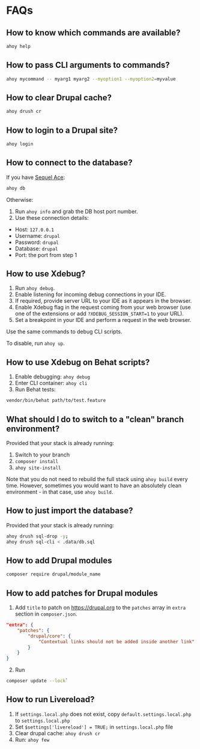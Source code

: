 # FAQs

## How to know which commands are available?

```bash
ahoy help
```

## How to pass CLI arguments to commands?

```bash
ahoy mycommand -- myarg1 myarg2 --myoption1 --myoption2=myvalue
```

## How to clear Drupal cache?

```bash
ahoy drush cr
```

## How to login to a Drupal site?

```bash
ahoy login
```

## How to connect to the database?

If you have [Sequel Ace](https://sequel-ace.com/):

```bash
ahoy db
```

Otherwise:

1. Run `ahoy info` and grab the DB host port number.
2. Use these connection details:

- Host: `127.0.0.1`
- Username: `drupal`
- Password: `drupal`
- Database: `drupal`
- Port: the port from step 1

## How to use Xdebug?

1. Run `ahoy debug`.
2. Enable listening for incoming debug connections in your IDE.
3. If required, provide server URL to your IDE as it appears in the browser.
4. Enable Xdebug flag in the request coming from your web browser (use one of
   the extensions or add `?XDEBUG_SESSION_START=1` to your URL).
5. Set a breakpoint in your IDE and perform a request in the web browser.

Use the same commands to debug CLI scripts.

To disable, run `ahoy up`.

## How to use Xdebug on Behat scripts?

1. Enable debugging: `ahoy debug`
2. Enter CLI container: `ahoy cli`
3. Run Behat tests:

```bash
vendor/bin/behat path/to/test.feature
```

## What should I do to switch to a "clean" branch environment?

Provided that your stack is already running:

1. Switch to your branch
2. `composer install`
3. `ahoy site-install`

Note that you do not need to rebuild the full stack using `ahoy build` every
time.
However, sometimes you would want to have an absolutely clean environment - in
that case, use `ahoy build`.

## How to just import the database?

Provided that your stack is already running:

```bash
ahoy drush sql-drop -y;
ahoy drush sql-cli < .data/db.sql
```

## How to add Drupal modules

```bash
composer require drupal/module_name
```

## How to add patches for Drupal modules

1. Add `title` to patch on https://drupal.org to the `patches` array in `extra`
   section in `composer.json`.

```json
"extra": {
    "patches": {
        "drupal/core": {
            "Contextual links should not be added inside another link": "https://www.drupal.org/files/issues/contextual_links_should-2898875-3.patch"
        }
    }
}
```

2. Run

```bash
composer update --lock`
```

## How to run Livereload?

1. If `settings.local.php` does not exist, copy `default.settings.local.php`
   to `settings.local.php`
2. Set `$settings['livereload'] = TRUE;` in `settings.local.php` file
3. Clear drupal cache: `ahoy drush cr`
4. Run: `ahoy few`
